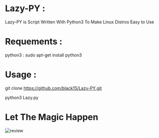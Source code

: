 # Lazy-PY :
Lazy-PY is Script Written With Python3 To Make Linux Distros Easy to Use 

# Requements : 
python3 :
sudo apt-get install python3

# Usage :
git clone https://github.com/black15/Lazy-PY.git

python3 Lazy.py

# Let The Magic Happen

![review](https://user-images.githubusercontent.com/38563357/44833213-af56b080-ac2d-11e8-8b07-7da969d1ecb0.png)
